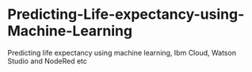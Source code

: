 # Predicting-Life-expectancy-using-Machine-Learning
Predicting life expectancy using machine learning, Ibm Cloud, Watson Studio and NodeRed etc
